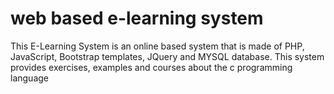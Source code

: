 # web based e-learning system
 This E-Learning System is an online based system that is made of PHP, JavaScript, Bootstrap templates, JQuery and MYSQL database. This system provides exercises, examples and courses about the c programming language
